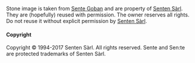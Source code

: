 Stone image is taken from [Sente Goban] and are property of [Senten Sàrl]. They are (hopefully) reused with permission. The owner reserves all rights. Do not reuse it without explicit permission by [Senten Sàrl].

#### Copyright

Copyright © 1994-2017 Senten Sàrl. All rights reserved. Sente and Sen:te are protected trademarks of Senten Sàrl.


[qgo]: http://qgo.sourceforge.net/
[Senten Sàrl]: http://www.sente.ch/?lang=en
[Sente Goban]: http://www.gobanapp.com/
